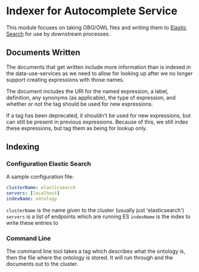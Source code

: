 # Indexer for Autocomplete Service

This module focuses on taking OBO/OWL files and writing them to
[Elastic Search](http://elasticsearch.org) for use by downstream
processes.

## Documents Written

The documents that get written include more information than is
indexed in the data-use-services as we need to allow for looking up
after we no longer support creating expressions with those names.

The document includes the URI for the named expression, a label,
definition, any synonyms (as applicable), the type of expression, and
whether or not the tag should be used for new expressions.

If a tag has been deprecated, it shouldn't be used for new
expressions, but can still be present in previous expressions. Because
of this, we still index these expressions, but tag them as being for
lookup only.

## Indexing

### Configuration Elastic Search

A sample configuration file:

```yaml
clusterName: elasticsearch
servers: [localhost]
indexName: ontology
```

`clusterName` is the name given to the cluster (usually just
'elasticsearch')
`servers` is a list of endpoints which are running ES
`indexName` is the index to write these entries to

### Command Line

The command line tool takes a tag which describes what the ontology
is, then the file where the ontology is stored. It will run through
and the documents out to the cluster.
